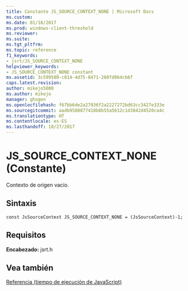 ```yaml
---
title: Constante JS_SOURCE_CONTEXT_NONE | Microsoft Docs
ms.custom: 
ms.date: 01/18/2017
ms.prod: windows-client-threshold
ms.reviewer: 
ms.suite: 
ms.tgt_pltfrm: 
ms.topic: reference
f1_keywords:
- jsrt/JS_SOURCE_CONTEXT_NONE
helpviewer_keywords:
- JS_SOURCE_CONTEXT_NONE constant
ms.assetid: 3c599580-c814-4d75-8471-260fd864cb6f
caps.latest.revision: 
author: mikejo5000
ms.author: mikejo
manager: ghogen
ms.openlocfilehash: f67bb6de2a27936f2a2227272bd63cc3427e333e
ms.sourcegitcommit: aadb9588877418b8b55a5612c1d3842d4520ca4c
ms.translationtype: HT
ms.contentlocale: es-ES
ms.lasthandoff: 10/27/2017
---
```

# <a name="jssourcecontextnone-constant"></a>JS_SOURCE_CONTEXT_NONE (Constante)
Contexto de origen vacío.  
  
## <a name="syntax"></a>Sintaxis  
  
```  
const JsSourceContext JS_SOURCE_CONTEXT_NONE = (JsSourceContext)-1;  
```  
  
## <a name="requirements"></a>Requisitos  
 **Encabezado:** jsrt.h  
  
## <a name="see-also"></a>Vea también  
 [Referencia (tiempo de ejecución de JavaScript)](../chakra-hosting/reference-javascript-runtime.md)